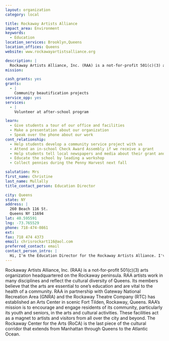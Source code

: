 ```yaml
---
layout: organization
category: local

title: Rockaway Artists Alliance
impact_area: Environment
keywords: 
  - Education
location_services: Brooklyn,Queens
location_offices: Queens
website: www.rockawayartistsalliance.org

description: |
  Rockaway Artists Alliance, Inc. (RAA) is a not-for-profit 501(c)(3) arts organization headquartered on the Rockaway peninsula.  RAA artists work in many disciplines and reflect the cultural diversity of Queens.  Its members believe that the arts are essential to one’s education and are vital to the health of a community.  RAA in partnership with Gateway National Recreation Area (GNRA) and the Rockaway Theatre Company (RTC) has established an Arts Center in scenic Fort Tilden, Rockaway, Queens.  RAA’s mission is to encourage and engage residents of its community, particularly its youth and seniors, in the arts and cultural activities.  These facilities act as a magnet to artists and visitors from all over the city and beyond.  The Rockaway Center for the Arts (RoCA) is the last piece of the cultural corridor that extends from Manhattan through Queens to the Atlantic Ocean.
mission: 

cash_grants: yes
grants: 
  - |
    Community beautification projects
service_opp: yes
services: 
  - |
    Volunteer at after-school program

learn: 
  - Give students a tour of our office and facilities
  - Make a presentation about our organization
  - Speak over the phone about our work
cont_relationship: 
  - Help students develop a community service project with us
  - Attend an in-school Check Award Assembly if we receive a grant
  - Help students tell local newspapers and media about their grant and/or project with us
  - Educate the school by leading a workshop
  - Collect pennies during the Penny Harvest next fall

salutation: Mrs
first_name: Christine
last_name: Mullally
title_contact_person: Education Director

city: Queens
state: NY
address: |
  260 Beach 116 St.  
  Queens NY 11694
lat: 40.595591
lng: -73.765529
phone: 718-474-0861
ext: 
fax: 718 474 4373
email: chrisrockart116@aol.com
preferred_contact: email
contact_person_intro: |
  Hi, I'm the Education Director for the Rockaway Artists Alliance. I've worked here for ten years. I'm the co-director of our kidsmART after-school and summer day camp. We have art, performing and sports workshops.
---
```

Rockaway Artists Alliance, Inc. (RAA) is a not-for-profit 501(c)(3) arts organization headquartered on the Rockaway peninsula.  RAA artists work in many disciplines and reflect the cultural diversity of Queens.  Its members believe that the arts are essential to one’s education and are vital to the health of a community.  RAA in partnership with Gateway National Recreation Area (GNRA) and the Rockaway Theatre Company (RTC) has established an Arts Center in scenic Fort Tilden, Rockaway, Queens.  RAA’s mission is to encourage and engage residents of its community, particularly its youth and seniors, in the arts and cultural activities.  These facilities act as a magnet to artists and visitors from all over the city and beyond.  The Rockaway Center for the Arts (RoCA) is the last piece of the cultural corridor that extends from Manhattan through Queens to the Atlantic Ocean.